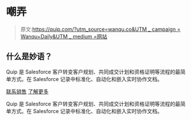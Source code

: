 # 嘲弄

> 原文:[https://quip.com/?utm_source=wanqu.co&UTM _ campaign = Wanqu+Daily&UTM _ medium =网站](https://quip.com/?utm_source=wanqu.co&utm_campaign=Wanqu+Daily&utm_medium=website)

## 什么是妙语？

Quip 是 Salesforce 客户转变客户规划、共同成交计划和资格证明等流程的最简单方式。在 Salesforce 记录中标准化、自动化和嵌入实时协作文档。

[联系销售](/about/contact) [了解更多](/about/product)

Quip 是 Salesforce 客户转变客户规划、共同成交计划和资格证明等流程的最简单方式。在 Salesforce 记录中标准化、自动化和嵌入实时协作文档。